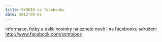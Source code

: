 ```yaml
---
title: SYMBIO na facebooku
date: 2012-05-25
---
```


Informace, fotky a další novinky naleznete nově i na facebooku sdružení  
http://www.facebook.com/symbioos